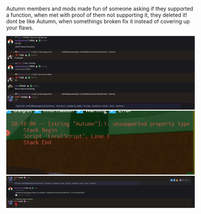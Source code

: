 Autumn members and mods made fun of someone asking if they supported a function,
when met with proof of them not supporting it, they deleted it!
dont be like Autumn, when somethings broken fix it instead of covering up your flaws.

![image](https://raw.githubusercontent.com/jj123llol/Autumn-/refs/heads/main/image-144.png)
![image](https://raw.githubusercontent.com/jj123llol/Autumn-/refs/heads/main/image-49.png)
![image](https://raw.githubusercontent.com/jj123llol/Autumn-/refs/heads/main/image-90.png)
